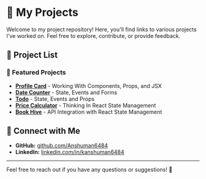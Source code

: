 # 🚀 My Projects

Welcome to my project repository! Here, you'll find links to various projects I've worked on. Feel free to explore, contribute, or provide feedback.

## 📂 Project List

### 🌟 Featured Projects

- **[Profile Card](https://profile-card-rust-alpha.vercel.app/)** - Working With Components, Props, and JSX
- **[Date Counter](https://date-counter-psi.vercel.app/)** - State, Events and Forms 
- **[Todo](https://react-projects-eta-wine.vercel.app/)** - State, Events and Props
- **[Price Calculator](https://price-calculator-nu.vercel.app/)** - Thinking In React State Management
- **[Book Hive](https://book-finder-eosin.vercel.app/)** - API Integration with React State Management

## 🔗 Connect with Me

- **GitHub:** [github.com/Anshuman6484](https://github.com/Anshuman6484)
- **LinkedIn:** [linkedin.com/in/kanshuman6484](https://www.linkedin.com/in/kanshuman6484/)

---

Feel free to reach out if you have any questions or suggestions! 🚀
